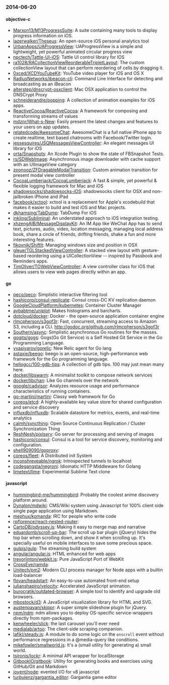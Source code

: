 ### 2014-06-20

#### objective-c
* [Marxon13/M13ProgressSuite](https://github.com/Marxon13/M13ProgressSuite): A suite containing many tools to display progress information on iOS.
* [lazerwalker/Theseus](https://github.com/lazerwalker/Theseus): An open-source iOS personal analytics tool
* [UrbanApps/UAProgressView](https://github.com/UrbanApps/UAProgressView): UAProgressView is a simple and lightweight, yet powerful animated circular progress view
* [npctech/Tattle-UI-iOS](https://github.com/npctech/Tattle-UI-iOS): Tattle UI control library for IOS
* [ra1028/RACollectionViewReorderableTripletLayout](https://github.com/ra1028/RACollectionViewReorderableTripletLayout): The custom collectionView layout that can perform reordering of cells by dragging it.
* [0xced/XCDYouTubeKit](https://github.com/0xced/XCDYouTubeKit): YouTube video player for iOS and OS X
* [RadiusNetworks/ibeacon-cli](https://github.com/RadiusNetworks/ibeacon-cli): Command Line Interface for detecting and broadcasting as an iBeacon
* [alterstep/dnscrypt-osxclient](https://github.com/alterstep/dnscrypt-osxclient): Mac OSX application to control the DNSCrypt Proxy
* [schneiderandre/popping](https://github.com/schneiderandre/popping): A collection of animation examples for iOS apps.
* [ReactiveCocoa/ReactiveCocoa](https://github.com/ReactiveCocoa/ReactiveCocoa): A framework for composing and transforming streams of values
* [mdznr/What-s-New](https://github.com/mdznr/What-s-New): Easily present the latest changes and features to your users on app updates.
* [relatedcode/AwesomeChat](https://github.com/relatedcode/AwesomeChat): AwesomeChat is a full native iPhone app to create realtime, text based chatrooms with Facebook/Twitter login.
* [jessesquires/JSQMessagesViewController](https://github.com/jessesquires/JSQMessagesViewController): An elegant messages UI library for iOS
* [orta/Snapshots](https://github.com/orta/Snapshots): An Xcode Plugin to show the state of FBSnapshot Tests.
* [rs/SDWebImage](https://github.com/rs/SDWebImage): Asynchronous image downloader with cache support with an UIImageView category
* [zoonooz/ZFDragableModalTransition](https://github.com/zoonooz/ZFDragableModalTransition): Custom animation transition for present modal view controller
* [CocoaLumberjack/CocoaLumberjack](https://github.com/CocoaLumberjack/CocoaLumberjack): A fast & simple, yet powerful & flexible logging framework for Mac and iOS
* [shadowsocks/shadowsocks-iOS](https://github.com/shadowsocks/shadowsocks-iOS): shadowsocks client for OSX and non-jailbroken iPhone and iPad
* [facebook/xctool](https://github.com/facebook/xctool): xctool is a replacement for Apple's xcodebuild that makes it easier to build and test iOS and Mac projects.
* [dkhamsing/TabDump](https://github.com/dkhamsing/TabDump): TabDump For iOS
* [inkling/Subliminal](https://github.com/inkling/Subliminal): An understated approach to iOS integration testing.
* [xhzengAIB/MessageDisplayKit](https://github.com/xhzengAIB/MessageDisplayKit): An IM App like WeChat App has to send text, pictures, audio, video, location messaging, managing local address book, share a circle of friends, drifting friends, shake a fun and more interesting features.
* [fikovnik/ShiftIt](https://github.com/fikovnik/ShiftIt): Managing windows size and position in OSX
* [gleue/TGLStackedViewController](https://github.com/gleue/TGLStackedViewController): A stacked view layout with gesture-based reordering using a UICollectionView -- inspired by Passbook and Reminders apps.
* [TimOliver/TOWebViewController](https://github.com/TimOliver/TOWebViewController): A view controller class for iOS that allows users to view web pages directly within an app.

#### go
* [peco/peco](https://github.com/peco/peco): Simplistic interactive filtering tool
* [hashicorp/consul-replicate](https://github.com/hashicorp/consul-replicate): Consul cross-DC KV replication daemon
* [GoogleCloudPlatform/kubernetes](https://github.com/GoogleCloudPlatform/kubernetes): Container Cluster Manager
* [aybabtme/uniplot](https://github.com/aybabtme/uniplot): Makes histograms and barcharts.
* [dotcloud/docker](https://github.com/dotcloud/docker): Docker - the open-source application container engine
* [rlmcpherson/s3gof3r](https://github.com/rlmcpherson/s3gof3r): Fast, concurrent, streaming access to Amazon S3, including a CLI. http://godoc.org/github.com/rlmcpherson/s3gof3r
* [Southern/async](https://github.com/Southern/async): Simplistic asynchronous Go routines for the masses.
* [gogits/gogs](https://github.com/gogits/gogs): Gogs(Go Git Service) is a Self Hosted Git Service in the Go Programming Language.
* [yvasiyarov/gorelic](https://github.com/yvasiyarov/gorelic): New Relic agent for Go lang
* [astaxie/beego](https://github.com/astaxie/beego): beego is an open-source, high-performance web framework for the Go programming language.
* [hellogcc/100-gdb-tips](https://github.com/hellogcc/100-gdb-tips): A collection of gdb tips. 100 may just mean many here.
* [docker/libswarm](https://github.com/docker/libswarm): A minimalist toolkit to compose network services
* [docker/libchan](https://github.com/docker/libchan): Like Go channels over the network
* [google/cadvisor](https://github.com/google/cadvisor): Analyzes resource usage and performance characteristics of running containers.
* [go-martini/martini](https://github.com/go-martini/martini): Classy web framework for Go
* [coreos/etcd](https://github.com/coreos/etcd): A highly-available key value store for shared configuration and service discovery
* [influxdb/influxdb](https://github.com/influxdb/influxdb): Scalable datastore for metrics, events, and real-time analytics
* [calmh/syncthing](https://github.com/calmh/syncthing): Open Source Continuous Replication / Cluster Synchronization Thing
* [ReshNesh/pixlserv](https://github.com/ReshNesh/pixlserv): Go server for processing and serving of images
* [hashicorp/consul](https://github.com/hashicorp/consul): Consul is a tool for service discovery, monitoring and configuration.
* [shell909090/goproxy](https://github.com/shell909090/goproxy): 
* [coreos/fleet](https://github.com/coreos/fleet): A Distributed init System
* [inconshreveable/ngrok](https://github.com/inconshreveable/ngrok): Introspected tunnels to localhost
* [codegangsta/negroni](https://github.com/codegangsta/negroni): Idiomatic HTTP Middleware for Golang
* [limetext/lime](https://github.com/limetext/lime): Experimental Sublime Text clone

#### javascript
* [hummingbird-me/hummingbird](https://github.com/hummingbird-me/hummingbird): Probably the coolest anime discovery platform around.
* [Dynalon/mdwiki](https://github.com/Dynalon/mdwiki): CMS/Wiki system using Javascript for 100% client side single page application using Markdown.
* [mephux/komanda](https://github.com/mephux/komanda): IRC for people who write code
* [rpflorence/react-nested-router](https://github.com/rpflorence/react-nested-router): 
* [CartoDB/odyssey.js](https://github.com/CartoDB/odyssey.js): Making it easy to merge map and narrative
* [eduardomb/scroll-up-bar](https://github.com/eduardomb/scroll-up-bar): The scroll up bar plugin (jQuery) hides the top bar when scrolling down, and show it when scrolling up. It's specially useful on mobile interfaces to save some precious space.
* [gulpjs/gulp](https://github.com/gulpjs/gulp): The streaming build system
* [angular/angular.js](https://github.com/angular/angular.js): HTML enhanced for web apps
* [trevorlinton/webkit.js](https://github.com/trevorlinton/webkit.js): Pure JavaScript Port of WebKit
* [CrossEye/ramda](https://github.com/CrossEye/ramda): 
* [Unitech/pm2](https://github.com/Unitech/pm2): Modern CLI process manager for Node apps with a builtin load-balancer
* [flovan/headstart](https://github.com/flovan/headstart): An easy-to-use automated front-end setup
* [julianshapiro/velocity](https://github.com/julianshapiro/velocity): Accelerated JavaScript animation.
* [burocratik/outdated-browser](https://github.com/burocratik/outdated-browser): A simple tool to identify and upgrade old browsers.
* [mbostock/d3](https://github.com/mbostock/d3): A JavaScript visualization library for HTML and SVG.
* [austenpayan/skippr](https://github.com/austenpayan/skippr): A super simple slideshow plugin for jQuery.
* [npm/ndm](https://github.com/npm/ndm): ndm allows you to deploy OS-specific service-wrappers directly from npm-packages.
* [kenwheeler/slick](https://github.com/kenwheeler/slick): the last carousel you'll ever need
* [medialab/artoo](https://github.com/medialab/artoo): The client-side scraping companion.
* [lafikl/steady.js](https://github.com/lafikl/steady.js): A module to do some logic on the `onscroll` event without performance regressions in a @media-query like conditions.
* [mikefowler/smallworld.js](https://github.com/mikefowler/smallworld.js): It's a (small utility for generating a) small world.
* [tsironis/lockr](https://github.com/tsironis/lockr): A minimal API wrapper for localStorage
* [GitbookIO/gitbook](https://github.com/GitbookIO/gitbook): Utility for generating books and exercises using GitHub/Git and Markdown
* [joyent/node](https://github.com/joyent/node): evented I/O for v8 javascript
* [turbulenz/gargantia_editor](https://github.com/turbulenz/gargantia_editor): Gargantia game editor

